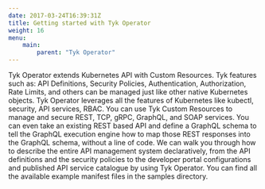 ```yaml
---
date: 2017-03-24T16:39:31Z
title: Getting started with Tyk Operator
weight: 16
menu:
    main:
        parent: "Tyk Operator"
---
```


Tyk Operator extends Kubernetes API with Custom Resources. Tyk features such as:  API Definitions, Security Policies, Authentication, Authorization, Rate Limits, and others can be managed just like other native Kubernetes objects. Tyk Operator leverages all the features of Kubernetes like kubectl, security, API services, RBAC. You can use Tyk Custom Resources to manage and secure REST, TCP, gRPC, GraphQL, and SOAP services. You can even take an existing REST based API and define a GraphQL schema to tell the GraphQL execution engine how to map those REST responses into the GraphQL schema, without a line of code. We can walk you through how to describe the entire API management system declaratively, from the API definitions and the security policies to the developer portal configurations and published API service catalogue by using Tyk Operator. You can find all the available example manifest files in the samples directory.
